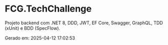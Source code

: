 # FCG.TechChallenge

Projeto backend com .NET 8, DDD, JWT, EF Core, Swagger, GraphQL, TDD (xUnit) e BDD (SpecFlow).

Gerado em: 2025-04-12 17:02:53
